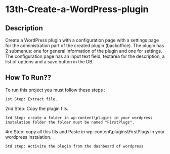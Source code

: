 # 13th-Create-a-WordPress-plugin

## Description
Create a WordPress plugin with a configuration page with a settings page for the administration part of the created plugin (backoffice). The plugin has 2 submenus: one for general information of the plugin and one for settings. The configuration page has an input text field, textarea for the description, a list of options and a save button in the DB.

## How To Run??

To run this project you must follow these steps :

```
1st Step: Extract file.

```
2nd Step: Copy the plugin fils.

```
3rd Step: create a folder in wp-content\plugins in your wordpress instalation folder the folder must be named "FirstPlugs".

```
4rd Step: copy all this fils and Paste in wp-content\plugins\FirstPlugs in your wordpress instalation.

```
5td step: Activite the plugin from the dashboard of wordpress

```
